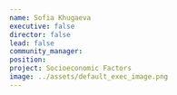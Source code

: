 ```yaml
---
name: Sofia Khugaeva
executive: false
director: false
lead: false
community_manager: 
position:  
project: Socioeconomic Factors
image: ../assets/default_exec_image.png
---
```

